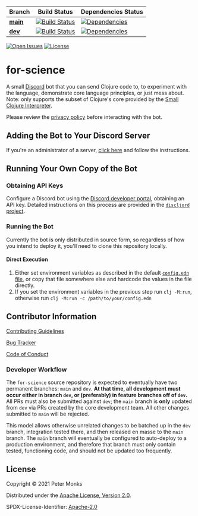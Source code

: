 | Branch | Build Status | Dependencies Status |
|-|-|-|
| [**main**](https://github.com/pmonks/for-science/tree/main) | [![Build Status](https://github.com/pmonks/for-science/workflows/build/badge.svg?branch=main)](https://github.com/pmonks/for-science/actions?query=workflow%3Abuild) | [![Dependencies](https://github.com/pmonks/for-science/workflows/dependencies/badge.svg?branch=main)](https://github.com/pmonks/for-science/actions?query=workflow%3Adependencies) |
| [**dev**](https://github.com/pmonks/for-science/tree/dev)  | [![Build Status](https://github.com/pmonks/for-science/workflows/build/badge.svg?branch=dev)](https://github.com/pmonks/for-science/actions?query=workflow%3Abuild) | [![Dependencies](https://github.com/pmonks/for-science/workflows/dependencies/badge.svg?branch=dev)](https://github.com/pmonks/for-science/actions?query=workflow%3Adependencies) |

[![Open Issues](https://img.shields.io/github/issues/pmonks/for-science.svg)](https://github.com/pmonks/for-science/issues)
[![License](https://img.shields.io/github/license/pmonks/for-science.svg)](https://github.com/pmonks/for-science/blob/main/LICENSE)

# for-science

A small [Discord](https://discord.com/) bot that you can send Clojure code to, to experiment with the language, demonstrate core language principles, or just mess about.  Note: only supports the subset of Clojure's core provided by the [Small Clojure Interpreter](https://github.com/borkdude/sci).

Please review the [privacy policy](https://github.com/pmonks/for-science/blob/main/PRIVACY.md) before interacting with the bot.

## Adding the Bot to Your Discord Server

If you're an administrator of a server, [click here](https://discord.com/oauth2/authorize?client_id=854190844084355082&scope=bot&permissions=2148006976) and follow the instructions.

## Running Your Own Copy of the Bot

### Obtaining API Keys

Configure a Discord bot using the [Discord developer portal](https://discord.com/developers), obtaining an API key.  Detailed instructions on this process are provided in the [`discljord` project](https://github.com/IGJoshua/discljord).

### Running the Bot

Currently the bot is only distributed in source form, so regardless of how you intend to deploy it, you'll need to clone this repository locally.

#### Direct Execution

1. Either set environment variables as described in the default [`config.edn` file](https://github.com/pmonks/for-science/blob/main/resources/config.edn), or copy that file somewhere else and hardcode the values in the file directly.
2. If you set the environment variables in the previous step run `clj -M:run`, otherwise run `clj -M:run -c /path/to/your/config.edn`

## Contributor Information

[Contributing Guidelines](https://github.com/pmonks/for-science/blob/main/.github/CONTRIBUTING.md)

[Bug Tracker](https://github.com/pmonks/for-science/issues)

[Code of Conduct](https://github.com/pmonks/for-science/blob/main/.github/CODE_OF_CONDUCT.md)

### Developer Workflow

The `for-science` source repository is expected to eventually have two permanent branches: `main` and `dev`.  **At that time, all development must occur either in branch `dev`, or (preferably) in feature branches off of `dev`.**  All PRs must also be submitted against `dev`; the `main` branch is **only** updated from `dev` via PRs created by the core development team.  All other changes submitted to `main` will be rejected.

This model allows otherwise unrelated changes to be batched up in the `dev` branch, integration tested there, and then released en masse to the `main` branch.  The `main` branch will eventually be configured to auto-deploy to a production environment, and therefore that branch must only contain tested, functioning code, and should not be updated too frequently.

## License

Copyright © 2021 Peter Monks

Distributed under the [Apache License, Version 2.0](http://www.apache.org/licenses/LICENSE-2.0).

SPDX-License-Identifier: [Apache-2.0](https://spdx.org/licenses/Apache-2.0)
